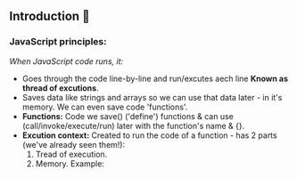 ## Introduction :tulip:

### JavaScript principles:
*When JavaScript code runs, it: <br/>*
- Goes through the code line-by-line and run/excutes aech line **Known as thread of excutions**.
- Saves data like strings and arrays so we can use that data later - in it's memory. We can even save code 'functions'.
- **Functions:** Code we save() ('define') functions & can use (call/invoke/execute/run) later with the function's name & {}.
- **Excution context:** Created to run the code of a function - has 2 parts (we've already seen them!):
    1. Tread of execution.
    2. Memory.
    Example:
    
    
  
